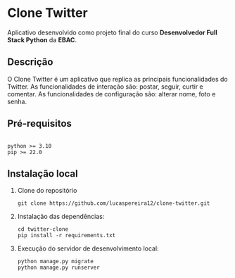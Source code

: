 # Clone Twitter

Aplicativo desenvolvido como projeto final do curso **Desenvolvedor Full Stack Python** da **EBAC**.

## Descrição

O Clone Twitter é um aplicativo que replica as principais funcionalidades do Twitter. As funcionalidades de interação são: postar, seguir, curtir e comentar. As funcionalidades de configuração são: alterar nome, foto e senha.

## Pré-requisitos

```

python >= 3.10
pip >= 22.0

```

## Instalação local

1. Clone do repositório

   ```shell
   git clone https://github.com/lucaspereira12/clone-twitter.git
   ```


2. Instalação das dependências:

   ```shell
   cd twitter-clone
   pip install -r requirements.txt
   ```


3. Execução do servidor de desenvolvimento local:

   ```shell
   python manage.py migrate
   python manage.py runserver
   ```
